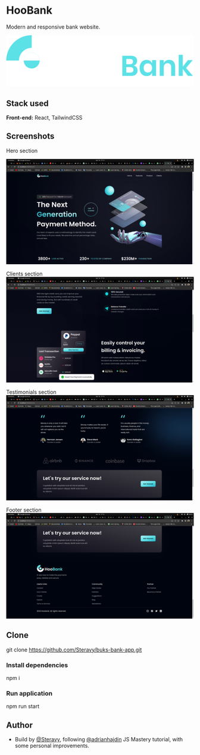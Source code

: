 
# HooBank

Modern and responsive bank website. 


![Logo](https://github.com/Steravy/buks-bank-app/blob/main/src/assets/logo.svg)


## Stack used

**Front-end:** React, TailwindCSS



## Screenshots

Hero section

![Hero section](https://github.com/Steravy/buks-bank-app/blob/main/src/assets/screenShots/heroSection.png)

Clients section
![Clients section](https://github.com/Steravy/buks-bank-app/blob/main/src/assets/screenShots/clients.png)

Testimonials section
![Testimonials section](https://github.com/Steravy/buks-bank-app/blob/main/src/assets/screenShots/testimonials.png)

Footer section
![Footer section](https://github.com/Steravy/buks-bank-app/blob/main/src/assets/screenShots/footer.png)


## Clone

git clone https://github.com/Steravy/buks-bank-app.git


### Install dependencies

npm i

### Run application

npm run start

## Author

- Build by [@Steravy](https://www.github.com/Steravy), following [@adrianhajdin](https://www.github.com/adrianhajdin) JS Mastery tutorial, with some personal improvements.



